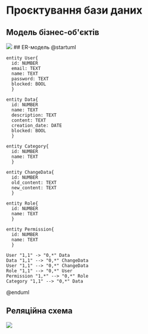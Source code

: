 # Проєктування бази даних

## Модель бізнес-об'єктів 
<img src="https://cdn.discordapp.com/attachments/512316284763897884/1116176886557589576/modelBO.png">
## ER-модель
@startuml

    entity User{
      id: NUMBER
      email: TEXT
      name: TEXT
      password: TEXT
      blocked: BOOL
      }

    entity Data{
      id: NUMBER
      name: TEXT
      description: TEXT
      content: TEXT
      creation_date: DATE
      blocked: BOOL
      }

    entity Category{
      id: NUMBER
      name: TEXT
      }

    entity ChangeData{
      id: NUMBER
      old_content: TEXT
      new_content: TEXT
      }

    entity Role{
      id: NUMBER
      name: TEXT
      }

    entity Permission{
      id: NUMBER
      name: TEXT
      }

    User "1,1" -> "0,*" Data
    Data "1,1" --> "0,*" ChangeData
    User "1,1" --> "0,*" ChangeData
    Role "1,1" --> "0,*" User
    Permission "1,*" --> "0,*" Role
    Category "1,1" --> "0,*" Data

@enduml

## Реляційна схема
<img src="https://cdn.discordapp.com/attachments/512316284763897884/1116176914835583016/relyatciyna_shema.png">
